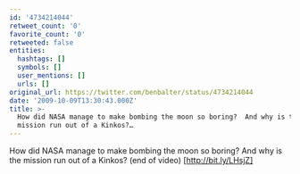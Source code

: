 ```yaml
---
id: '4734214044'
retweet_count: '0'
favorite_count: '0'
retweeted: false
entities:
  hashtags: []
  symbols: []
  user_mentions: []
  urls: []
original_url: https://twitter.com/benbalter/status/4734214044
date: '2009-10-09T13:30:43.000Z'
title: >-
  How did NASA manage to make bombing the moon so boring?  And why is the
  mission run out of a Kinkos?…
---
```


How did NASA manage to make bombing the moon so boring?  And why is the mission run out of a Kinkos? (end of video) [http://bit.ly/LHsjZ]